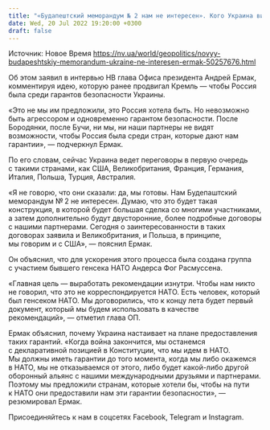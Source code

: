 ```yaml
---
title: "«Будапештский меморандум № 2 нам не интересен». Кого Украина видит в кругу стран — гарантов безопасности и есть ли среди них РФ — Ермак"
date: Wed, 20 Jul 2022 19:20:00 +0300
draft: false
---
```

Источник: Новое Время https://nv.ua/world/geopolitics/novyy-budapeshtskiy-memorandum-ukraine-ne-interesen-ermak-50257676.html


Об этом заявил в интервью НВ глава Офиса президента Андрей Ермак, комментируя идею, которую ранее продвигал Кремль — чтобы Россия была среди гарантов безопасности Украины.

«Это не мы им предложили, это Россия хотела быть. Но невозможно быть агрессором и одновременно гарантом безопасности. После Бородянки, после Бучи, ни мы, ни наши партнеры не видят возможности, чтобы Россия была среди стран, которые дают нам гарантии», — подчеркнул Ермак.

По его словам, сейчас Украина ведет переговоры в первую очередь с такими странами, как США, Великобритания, Франция, Германия, Италия, Польша, Турция, Австралия.

«Я не говорю, что они сказали: да, мы готовы. Нам Будепаштский меморандум № 2 не интересен. Думаю, что это будет такая конструкция, в которой будет большая сделка со многими участниками, а затем дополнительно будут двусторонние, более подробные договоры с нашими партнерами. Сегодня о заинтересованности в таких договорах заявила и Великобритания, и Польша, в принципе, мы говорим и с США», — пояснил Ермак.

Он объяснил, что для ускорения этого процесса была создана группа с участием бывшего генсека НАТО Андерса Фог Расмуссена.

«Главная цель — выработать рекомендации изнутри. Чтобы нам никто не говорил, что это не корреспондируется НАТО. Есть человек, который был генсеком НАТО. Мы договорились, что к концу лета будет первый документ, который мы будем использовать в качестве рекомендаций», — отметил глава ОП.

Ермак объяснил, почему Украина настаивает на плане предоставления таких гарантий. «Когда война закончится, мы останемся с декларативной позицией в Конституции, что мы идем в НАТО. Мы должны иметь гарантии до того момента, когда мы либо окажемся в НАТО, мы не отказываемся от этого, либо будет какой-либо другой оборонный альянс с нашими международными друзьями и партнерами. Поэтому мы предложили странам, которые хотели бы, чтобы на пути к НАТО они предоставили нам эти гарантии безопасности», — резюмировал Ермак.

Присоединяйтесь к нам в соцсетях Facebook, Telegram и Instagram.
